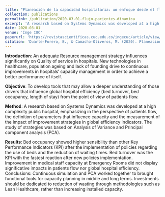 ```yaml
---
title: "Planeación de la capacidad hospitalaria: un enfoque desde el flujo de pacientes con Dinámica de Sistemas"
collection: publications
permalink: /publication/2020-03-01-flujo-pacientes-dinamica
excerpt: 'A research based on Systems Dynamics was developed at a high complexity public hospital, emphasizing in the perspective of patients flow, the definition of parameters that influence capacity and the measurement of the impact of improvement strategies in global efficiency indicators. The study of strategies was based on Analysis of Variance and Principal component analysis (PCA).'
date: 2020-03-01
venue: 'Inge CUC'
paperurl: 'https://revistascientificas.cuc.edu.co/ingecuc/article/view/2651'
citation: 'Duarte-Forero, E., & Camacho-Oliveros, M. (2020). Planeación de la capacidad hospitalaria: un enfoque desde el flujo de pacientes con Dinámica de Sistemas. INGE CUC, 16(1). https://doi.org/10.17981/ingecuc.16.1.2020.16'
---
```

**Introduction**: An  adequate  Resource  management  strategy  influences  significantly  on Quality  of  service  in  hospitals.  New technologies  in  healthcare, population  ageing  and  lack  of founding drive  to  continuous  improvements  in  hospitals’  capacity management in order to achieve a better performance of itself.

**Objective**: To  develop  tools that  may  allow  a  deeper  understanding  of  those  drivers  that  influence  global  hospital efficiency  (bed turnover, bed occupancy, length of stay) from the point of view of patients flow.

**Method**: A research based on Systems Dynamics was developed at a high complexity public hospital, emphasizing in the perspective of patients flow, the definition of parameters that influence capacity and the measurement of the impact of improvement strategies in global efficiency indicators. The study of strategies was based on Analysis of Variance and Principal component analysis (PCA).

**Results**:  Bed occupancy showed higher sensibility than other Key Performance Indicators (KPI) after the implementation of policies regarding the use of beds and the reduction of waiting times. Bed  turnover was the KPI with the fastest reaction after new policies implementation. Improvement in medical staff capacity at Emergency Rooms did not display significative impacts in patients flow nor global hospital efficiency.  Conclusions: Continuous simulation and PCA worked together to brought functional tools for capacity planning in middle and long terms. Investments should be dedicated to reduction of wasting through methodologies such as Lean Healthcare, rather than increasing installed capacity.

